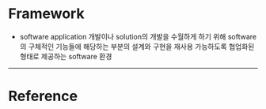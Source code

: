# Framework

- software application 개발이나 solution의 개발을 수월하게 하기 위해 software의 구체적인 기능들에 해당하는 부분의 설계와 구현을 재사용 가능하도록 협업화된 형태로 제공하는 software 환경

---

# Reference

